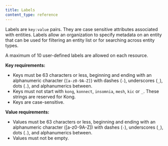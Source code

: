 ```yaml
---
title: Labels
content_type: reference
---
```


Labels are `key:value` pairs. They are case sensitive attributes associated with entities. Labels allow an organization to specify metadata on an entity that can be used for filtering an entity list or for searching across entity types.

A maximum of 10 user-defined labels are allowed on each resource.

**Key requirements:**
* Keys must be 63 characters or less, beginning and ending with an alphanumeric character (`[a-z0-9A-Z]`) with dashes (`-`), underscores (`_`), dots (`.`), and alphanumerics between.
* Keys must not start with `kong`, `konnect`, `insomnia`, `mesh`, `kic` or `_`. These strings are reserved for Kong.
* Keys are case-sensitive.

**Value requirements:**
* Values must be 63 characters or less, beginning and ending with an alphanumeric character ([a-z0-9A-Z]) with dashes (`-`), underscores (`_`), dots (`.`), and alphanumerics between.
* Values must not be empty.